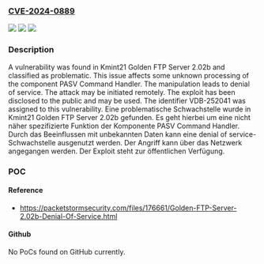 ### [CVE-2024-0889](https://cve.mitre.org/cgi-bin/cvename.cgi?name=CVE-2024-0889)
![](https://img.shields.io/static/v1?label=Product&message=Golden%20FTP%20Server&color=blue)
![](https://img.shields.io/static/v1?label=Version&message=2.02b%20&color=brightgreen)
![](https://img.shields.io/static/v1?label=Vulnerability&message=CWE-404%20Denial%20of%20Service&color=brightgreen)

### Description

A vulnerability was found in Kmint21 Golden FTP Server 2.02b and classified as problematic. This issue affects some unknown processing of the component PASV Command Handler. The manipulation leads to denial of service. The attack may be initiated remotely. The exploit has been disclosed to the public and may be used. The identifier VDB-252041 was assigned to this vulnerability.
Eine problematische Schwachstelle wurde in Kmint21 Golden FTP Server 2.02b gefunden. Es geht hierbei um eine nicht näher spezifizierte Funktion der Komponente PASV Command Handler. Durch das Beeinflussen mit unbekannten Daten kann eine denial of service-Schwachstelle ausgenutzt werden. Der Angriff kann über das Netzwerk angegangen werden. Der Exploit steht zur öffentlichen Verfügung.

### POC

#### Reference
- https://packetstormsecurity.com/files/176661/Golden-FTP-Server-2.02b-Denial-Of-Service.html

#### Github
No PoCs found on GitHub currently.

